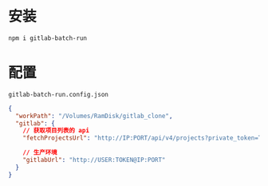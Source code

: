 # 安装

```sh
npm i gitlab-batch-run
```

# 配置

`gitlab-batch-run.config.json`

```json
{
  "workPath": "/Volumes/RamDisk/gitlab_clone",
  "gitlab": {
    // 获取项目列表的 api
    "fetchProjectsUrl": "http://IP:PORT/api/v4/projects?private_token=TOKEN&per_page=50000&page=1&order_by=id",

    // 生产环境
    "gitlabUrl": "http://USER:TOKEN@IP:PORT"
  }
}
```
